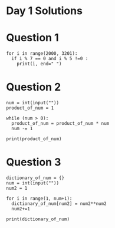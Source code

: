 # Day 1 Solutions

# Question 1
```
for i in range(2000, 3201):
  if i % 7 == 0 and i % 5 !=0 :
    print(i, end=" ")
``` 
   
# Question 2
```
num = int(input(""))
product_of_num = 1

while (num > 0): 
  product_of_num = product_of_num * num 
  num -= 1 

print(product_of_num)
```

# Question 3
```
dictionary_of_num = {} 
num = int(input("")) 
num2 = 1

for i in range(1, num+1): 
  dictionary_of_num[num2] = num2**num2 
  num2+=1 

print(dictionary_of_num) 
```
